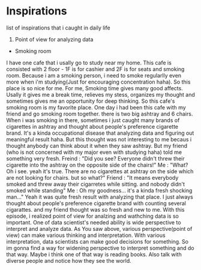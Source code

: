 # Inspirations
list of inspirations that i caught in daily life

1. Point of view for analyzing data 

- Smoking room

I have one cafe that i usally go to study near my home. This cafe is consisted with 2 floor - 1F is for cashier and 2F is for seats and smoking room. Because i am a smoking person, i need to smoke regularlly even more when i'm studying(Just for encouraging concentration haha). So this place is so nice for me. For me, Smoking time gives many good affects. Usally it gives me a break time, relieves my stess, organizes my thought and sometimes gives me an opportunity for deep thinking. So this cafe's smoking room is my favorite place. 
One day i had been this cafe with my friend and go smoking room together. there is two big ashtray and 6 chairs. When i was smoking in there, sometimes i just caught many brands of cigarettes in ashtray and thought about people's preference cigarette brand. It's a kinda occupational disease that analyzing data and figuring out meaningful result haha. But this thought was not interesting to me becaus i thought anybody can think about it when they saw ashtray. But my friend (who is not concerned with my major even with studying haha) told me something very fresh. 
Freind : "Did you see? Everyone didn't threw their cigarette into the ashtray on the opposite side of the chairs!"
Me : "What? Oh i see. yeah it's true. There are no cigarettes at ashtray on the side which are not looking for chairs. but so what?"
Friend : "It means everybody smoked and threw away their cigarretes while sitting. and nobody didn't smoked while standing"
Me : Oh my goodness... it's a kinda fresh shocking man..."
Yeah it was quite fresh result with analyzing that place. I just always thought about people's preference cigarette brand with counting several cigarattes. and my friend thought was so fresh and new to me.
With this episode, i realized point of view for analzing and wathching data is so important. 
One of data scientist's needed ability is wide perspective to interpret and analyze data. 
As You saw above, various perspective(point of view) can make various thinking and interpretation.
With various interpretation, data scientists can make good decisions for something.
So im gonna find a way for widening perspective to interpret something and do that way.
Maybe i think one of that way is reading books. Also talk with diverse people and notice how they see the world.
